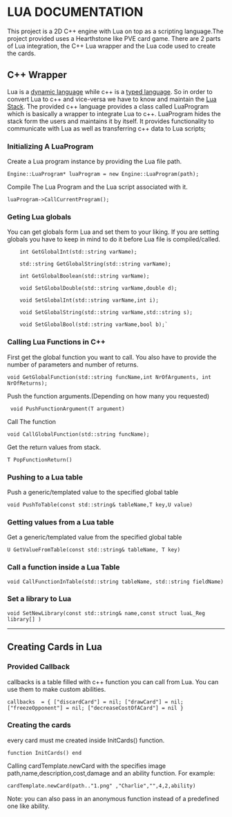 # LUA DOCUMENTATION

This project is a 2D C++ engine with Lua on top as a scripting language.The project provided uses a Hearthstone like PVE card game. There are 2 parts of Lua integration, the C++ Lua wrapper and the Lua code used to create the cards.


## C++ Wrapper

Lua is a [dynamic language](https://en.wikipedia.org/wiki/Dynamic_programming_language) while c++ is a [typed language](https://en.wikipedia.org/wiki/Strong_and_weak_typing). So in order to convert Lua to c++ and vice-versa we have to know and maintain the [Lua Stack](https://www.lua.org/pil/24.2.html). The provided c++ language provides a class called LuaProgram which is basically a wrapper to integrate Lua to c++. LuaProgram hides the stack form the users and maintains it by itself. It provides functionality to communicate with Lua as well as transferring c++ data to Lua scripts;

### Initializing A LuaProgram

Create a Lua program instance by providing the Lua file path.

`Engine::LuaProgram* luaProgram = new Engine::LuaProgram(path);`

Compile The Lua Program and the Lua script associated with it.

`luaProgram->CallCurrentProgram();`

### Geting Lua globals
You can get globals form Lua and set them to your liking. If you are setting globals you have to keep in mind to do it before Lua file is compiled/called.  

        int GetGlobalInt(std::string varName);

        std::string GetGlobalString(std::string varName);

        int GetGlobalBoolean(std::string varName);

        void SetGlobalDouble(std::string varName,double d);

        void SetGlobalInt(std::string varName,int i);

        void SetGlobalString(std::string varName,std::string s);

        void SetGlobalBool(std::string varName,bool b);`


### Calling Lua Functions in C++

First get the global function you want to call. You also have to provide the number of parameters and number of returns.

`void GetGlobalFunction(std::string funcName,int NrOfArguments, int NrOfReturns);`

Push the function arguments.(Depending on how many you requested)

` void PushFunctionArgument(T argument)`

Call The function

`void CallGlobalFunction(std::string funcName);`

Get the return values from stack.

`T PopFunctionReturn()`

### Pushing to a Lua table

Push a generic/templated value to the specified global table

`void PushToTable(const std::string& tableName,T key,U value)`

### Getting values from a Lua table

Get a generic/templated value from the specified global table

`U GetValueFromTable(const std::string& tableName, T key)`

### Call a function inside a Lua Table

`void CallFunctionInTable(std::string tableName, std::string fieldName)`

### Set a library to Lua

`void SetNewLibrary(const std::string& name,const struct luaL_Reg library[] )`

***

## Creating Cards in Lua

### Provided Callback

callbacks is a table filled with c++ function you can call from Lua. You can use them to make custom abilities.

`
callbacks  = {
    ["discardCard"] = nil;
    ["drawCard"] = nil;
    ["freezeOpponent"] = nil;
    ["decreaseCostOfACard"] = nil
}
`

### Creating the cards

every card must me created inside InitCards() function.

`function InitCards() end`

Calling cardTemplate.newCard with the specifies image path,name,description,cost,damage and an ability function.
For example:

`cardTemplate.newCard(path.."1.png" ,"Charlie","",4,2,ability)`

Note: you can also pass in an anonymous function instead of a predefined one like ability.



